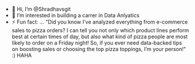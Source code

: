 - 👋 Hi, I’m @Shradhavsgit
- 👀 I’m interested in building a carrer in Data Anlyatics
- ⚡ Fun fact: ... "Did you know I’ve analyzed everything from e-commerce sales to pizza orders? I can tell you not only which product lines perform best at certain times of day, but also what kind of pizza people are most likely to order on a Friday night! So, if you ever need data-backed tips on boosting sales or choosing the top pizza toppings, I’m your person!"  :) HAHA

<!---
Shradhavsgit/Shradhavsgit is a ✨ special ✨ repository because its `README.md` (this file) appears on your GitHub profile.
You can click the Preview link to take a look at your changes.
--->
